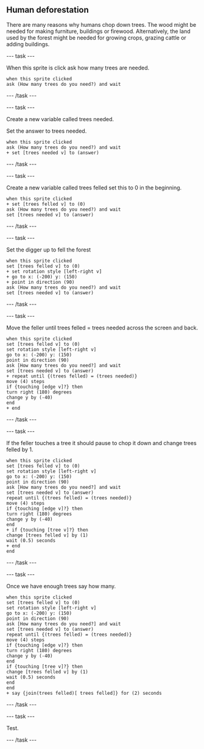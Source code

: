 ## Human deforestation

There are many reasons why humans chop down trees. The wood might be needed for making furniture, buildings or firewood. Alternatively, the land used by the forest might be needed for growing crops, grazing cattle or adding buildings.

--- task ---

When this sprite is click ask how many trees are needed.

```blocks3
when this sprite clicked
ask (How many trees do you need?) and wait
```

--- /task ---

--- task ---

Create a new variable called trees needed.

Set the answer to trees needed.

```blocks3
when this sprite clicked
ask (How many trees do you need?) and wait
+ set [trees needed v] to (answer)
```

--- /task ---

--- task ---

Create a new variable called trees felled set this to 0 in the beginning.

```blocks3
when this sprite clicked
+ set [trees felled v] to (0)
ask (How many trees do you need?) and wait
set [trees needed v] to (answer)
```

--- /task ---

--- task ---

Set the digger up to fell the forest

```blocks3
when this sprite clicked
set [trees felled v] to (0)
+ set rotation style [left-right v]
+ go to x: (-200) y: (150)
+ point in direction (90)
ask (How many trees do you need?) and wait
set [trees needed v] to (answer)
```

--- /task ---

--- task ---

Move the feller until trees felled = trees needed across the screen and back.

```blocks3
when this sprite clicked
set [trees felled v] to (0)
set rotation style [left-right v]
go to x: (-200) y: (150)
point in direction (90)
ask [How many trees do you need?] and wait
set [trees needed v] to (answer)
+ repeat until {(trees felled) = (trees needed)}
move (4) steps
if {touching [edge v]?} then
turn right (180) degrees
change y by (-40)
end
+ end
```

--- /task ---

--- task ---

If the feller touches a tree it should pause to chop it down and change trees felled by 1.

```blocks3
when this sprite clicked
set [trees felled v] to (0)
set rotation style [left-right v]
go to x: (-200) y: (150)
point in direction (90)
ask [How many trees do you need?] and wait
set [trees needed v] to (answer)
repeat until {(trees felled) = (trees needed)}
move (4) steps
if {touching [edge v]?} then
turn right (180) degrees
change y by (-40)
end
+ if {touching [tree v]?} then
change [trees felled v] by (1)
wait (0.5) seconds
+ end
end
```

--- /task ---

--- task ---

Once we have enough trees say how many.

```blocks3
when this sprite clicked
set [trees felled v] to (0)
set rotation style [left-right v]
go to x: (-200) y: (150)
point in direction (90)
ask [How many trees do you need?] and wait
set [trees needed v] to (answer)
repeat until {(trees felled) = (trees needed)}
move (4) steps
if {touching [edge v]?} then
turn right (180) degrees
change y by (-40)
end
if {touching [tree v]?} then
change [trees felled v] by (1)
wait (0.5) seconds
end
end
+ say {join(trees felled)[ trees felled]} for (2) seconds
```

--- /task ---

--- task ---

Test.

--- /task ---
